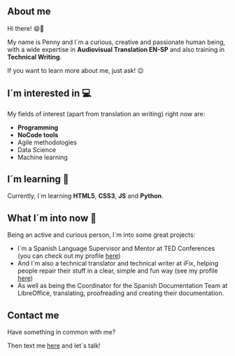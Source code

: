 ## About me

Hi there! 😄👋  

My name is Penny and I´m a curious, creative and passionate human being, with a wide expertise in **Audiovisual Translation EN-SP** and also training in **Technical Writing**.

If you want to learn more about me, just ask! 😉

## I´m interested in 💻 

My fields of interest (apart from translation an writing) right now are:

- **Programming**
- **NoCode tools**
- Agile methodologies
- Data Science
- Machine learning

## I´m learning 📕

Currently, I´m learning **HTML5**, **CSS3**, **JS** and **Python**.

## What I´m into now 💖

Being an active and curious person, I´m into some great projects:

- I´m a Spanish Language Supervisor and Mentor at TED Conferences (you can check out my profile [here](https://www.ted.com/profiles/5067502))
- And I´m also a technical translator and technical writer at iFix, helping people repair their stuff in a clear, simple and fun way (see my profile [here](https://es.ifixit.com/User/4031587/Penny))
- As well as being the Coordinator for the Spanish Documentation Team at LibreOffice, translating, proofreading and creating their documentation.

## Contact me 

Have something in common with me?

Then text me [here](https://es.linkedin.com/in/penny-mart%C3%ADnez-d%C3%ADaz-52a40421a) and let´s talk!

<!---
Meagain13/Meagain13 is a ✨ special ✨ repository because its `README.md` (this file) appears on your GitHub profile.
You can click the Preview link to take a look at your changes.
--->
